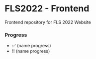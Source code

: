 # FLS2022 - Frontend
Frontend repository for FLS 2022 Website

### Progress
- :white_check_mark: (name progress)
- :bangbang: (name progress)
